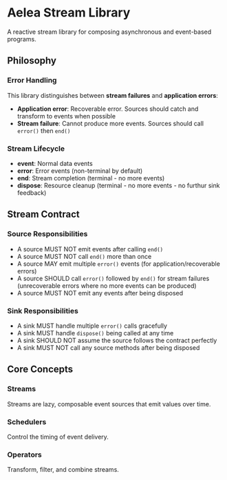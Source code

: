 # Aelea Stream Library

A reactive stream library for composing asynchronous and event-based programs.

## Philosophy

### Error Handling

This library distinguishes between **stream failures** and **application errors**:

- **Application error**: Recoverable error. Sources should catch and transform to events when possible
- **Stream failure**: Cannot produce more events. Sources should call `error()` then `end()`

### Stream Lifecycle

- **event**: Normal data events
- **error**: Error events (non-terminal by default)
- **end**: Stream completion (terminal - no more events)
- **dispose**: Resource cleanup (terminal - no more events - no furthur sink feedback)

## Stream Contract

### Source Responsibilities
- A source MUST NOT emit events after calling `end()`
- A source MUST NOT call `end()` more than once
- A source MAY emit multiple `error()` events (for application/recoverable errors)
- A source SHOULD call `error()` followed by `end()` for stream failures (unrecoverable errors where no more events can be produced)
- A source MUST NOT emit any events after being disposed

### Sink Responsibilities
- A sink MUST handle multiple `error()` calls gracefully
- A sink MUST handle `dispose()` being called at any time
- A sink SHOULD NOT assume the source follows the contract perfectly
- A sink MUST NOT call any source methods after being disposed

## Core Concepts

### Streams
Streams are lazy, composable event sources that emit values over time.

### Schedulers
Control the timing of event delivery.

### Operators
Transform, filter, and combine streams.
